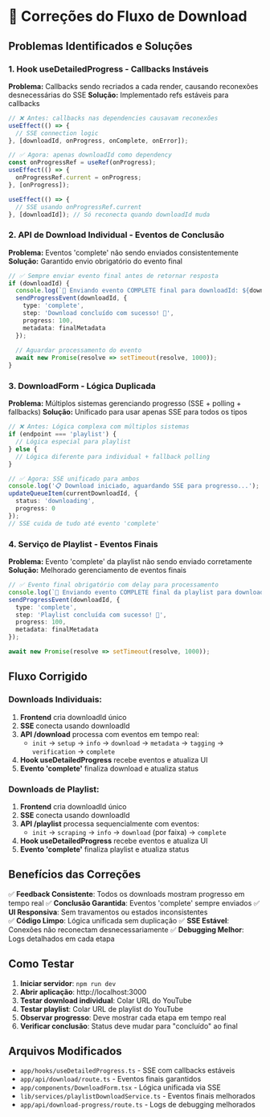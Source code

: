 # 🔧 Correções do Fluxo de Download

## Problemas Identificados e Soluções

### 1. **Hook useDetailedProgress - Callbacks Instáveis**
**Problema:** Callbacks sendo recriados a cada render, causando reconexões desnecessárias do SSE
**Solução:** Implementado refs estáveis para callbacks
```typescript
// ❌ Antes: callbacks nas dependencies causavam reconexões
useEffect(() => {
  // SSE connection logic
}, [downloadId, onProgress, onComplete, onError]);

// ✅ Agora: apenas downloadId como dependency
const onProgressRef = useRef(onProgress);
useEffect(() => {
  onProgressRef.current = onProgress;
}, [onProgress]);

useEffect(() => {
  // SSE usando onProgressRef.current
}, [downloadId]); // Só reconecta quando downloadId muda
```

### 2. **API de Download Individual - Eventos de Conclusão**
**Problema:** Eventos 'complete' não sendo enviados consistentemente
**Solução:** Garantido envio obrigatório do evento final
```typescript
// ✅ Sempre enviar evento final antes de retornar resposta
if (downloadId) {
  console.log(`🎯 Enviando evento COMPLETE final para downloadId: ${downloadId}`);
  sendProgressEvent(downloadId, {
    type: 'complete',
    step: 'Download concluído com sucesso! 🎉',
    progress: 100,
    metadata: finalMetadata
  });
  
  // Aguardar processamento do evento
  await new Promise(resolve => setTimeout(resolve, 1000));
}
```

### 3. **DownloadForm - Lógica Duplicada**
**Problema:** Múltiplos sistemas gerenciando progresso (SSE + polling + fallbacks)
**Solução:** Unificado para usar apenas SSE para todos os tipos
```typescript
// ❌ Antes: Lógica complexa com múltiplos sistemas
if (endpoint === 'playlist') {
  // Lógica especial para playlist
} else {
  // Lógica diferente para individual + fallback polling
}

// ✅ Agora: SSE unificado para ambos
console.log('📋 Download iniciado, aguardando SSE para progresso...');
updateQueueItem(currentDownloadId, { 
  status: 'downloading',
  progress: 0 
});
// SSE cuida de tudo até evento 'complete'
```

### 4. **Serviço de Playlist - Eventos Finais**
**Problema:** Evento 'complete' da playlist não sendo enviado corretamente
**Solução:** Melhorado gerenciamento de eventos finais
```typescript
// ✅ Evento final obrigatório com delay para processamento
console.log(`🎯 Enviando evento COMPLETE final da playlist para downloadId: ${downloadId}`);
sendProgressEvent(downloadId, {
  type: 'complete',
  step: 'Playlist concluída com sucesso! 🎉',
  progress: 100,
  metadata: finalMetadata
});

await new Promise(resolve => setTimeout(resolve, 1000));
```

## Fluxo Corrigido

### Downloads Individuais:
1. **Frontend** cria downloadId único
2. **SSE** conecta usando downloadId 
3. **API /download** processa com eventos em tempo real:
   - `init` → `setup` → `info` → `download` → `metadata` → `tagging` → `verification` → `complete`
4. **Hook useDetailedProgress** recebe eventos e atualiza UI
5. **Evento 'complete'** finaliza download e atualiza status

### Downloads de Playlist:
1. **Frontend** cria downloadId único
2. **SSE** conecta usando downloadId
3. **API /playlist** processa sequencialmente com eventos:
   - `init` → `scraping` → `info` → `download` (por faixa) → `complete`
4. **Hook useDetailedProgress** recebe eventos e atualiza UI
5. **Evento 'complete'** finaliza playlist e atualiza status

## Benefícios das Correções

✅ **Feedback Consistente**: Todos os downloads mostram progresso em tempo real
✅ **Conclusão Garantida**: Eventos 'complete' sempre enviados
✅ **UI Responsiva**: Sem travamentos ou estados inconsistentes  
✅ **Código Limpo**: Lógica unificada sem duplicação
✅ **SSE Estável**: Conexões não reconectam desnecessariamente
✅ **Debugging Melhor**: Logs detalhados em cada etapa

## Como Testar

1. **Iniciar servidor**: `npm run dev`
2. **Abrir aplicação**: http://localhost:3000
3. **Testar download individual**: Colar URL do YouTube
4. **Testar playlist**: Colar URL de playlist do YouTube
5. **Observar progresso**: Deve mostrar cada etapa em tempo real
6. **Verificar conclusão**: Status deve mudar para "concluído" ao final

## Arquivos Modificados

- `app/hooks/useDetailedProgress.ts` - SSE com callbacks estáveis
- `app/api/download/route.ts` - Eventos finais garantidos
- `app/components/DownloadForm.tsx` - Lógica unificada via SSE
- `lib/services/playlistDownloadService.ts` - Eventos finais melhorados
- `app/api/download-progress/route.ts` - Logs de debugging melhorados 